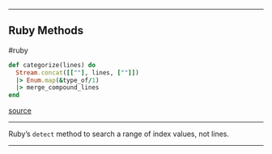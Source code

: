 ----

## Ruby Methods

#ruby 

```ruby
def categorize(lines) do 
  Stream.concat([[""], lines, [""]])
  |> Enum.map(&type_of/1)
  |> merge_compound_lines
end
```

[source](https://pragdave.me/thoughts/active/2014-02-12-pattern-matching-and-parsing.html)

----
Ruby’s `detect` method to search a range of index values, not lines.

----


```ruby

